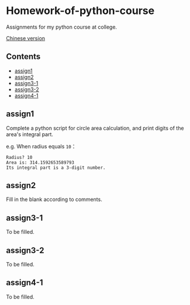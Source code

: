 # Homework-of-python-course

Assignments for my python course at college.

[Chinese version](/README_zh_CN.md)

## Contents

- [assign1](#assign1)
- [assign2](#assign2)
- [assign3-1](#assign3-1)
- [assign3-2](#assign3-2)
- [assign4-1](#assign4-1)

## assign1

Complete a python script for circle area calculation, and print digits of the area's integral part.

e.g. When radius equals ```10```：

    Radius? 10
    Area is: 314.1592653589793
    Its integral part is a 3-digit number.

## assign2

Fill in the blank according to comments.

## assign3-1

To be filled.

## assign3-2

To be filled.

## assign4-1

To be filled.

